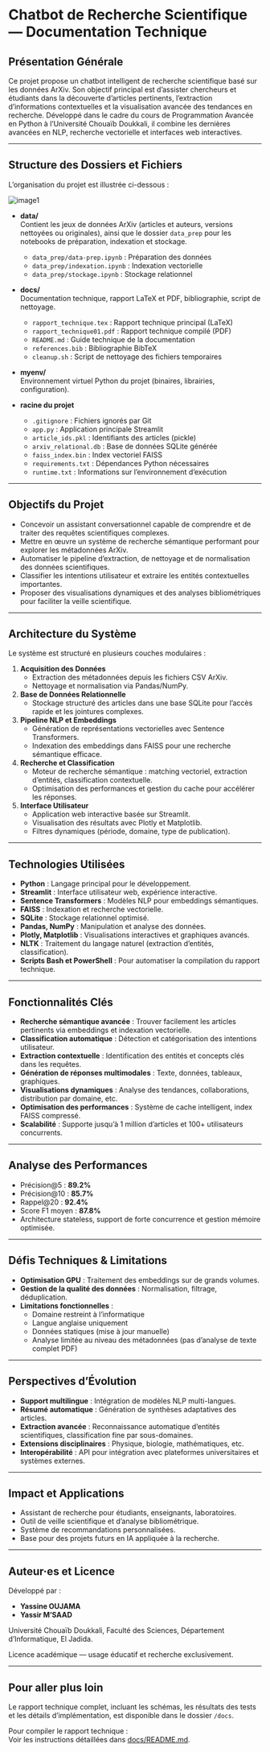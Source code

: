 # Chatbot de Recherche Scientifique — Documentation Technique

## Présentation Générale

Ce projet propose un chatbot intelligent de recherche scientifique basé sur les données ArXiv. Son objectif principal est d’assister chercheurs et étudiants dans la découverte d’articles pertinents, l’extraction d’informations contextuelles et la visualisation avancée des tendances en recherche. Développé dans le cadre du cours de Programmation Avancée en Python à l’Université Chouaïb Doukkali, il combine les dernières avancées en NLP, recherche vectorielle et interfaces web interactives.

---

## Structure des Dossiers et Fichiers

L’organisation du projet est illustrée ci-dessous :

![image1](image1)

- **data/**  
  Contient les jeux de données ArXiv (articles et auteurs, versions nettoyées ou originales), ainsi que le dossier `data_prep` pour les notebooks de préparation, indexation et stockage.
  - `data_prep/data-prep.ipynb` : Préparation des données
  - `data_prep/indexation.ipynb` : Indexation vectorielle
  - `data_prep/stockage.ipynb` : Stockage relationnel

- **docs/**  
  Documentation technique, rapport LaTeX et PDF, bibliographie, script de nettoyage.
  - `rapport_technique.tex` : Rapport technique principal (LaTeX)
  - `rapport_technique01.pdf` : Rapport technique compilé (PDF)
  - `README.md` : Guide technique de la documentation
  - `references.bib` : Bibliographie BibTeX
  - `cleanup.sh` : Script de nettoyage des fichiers temporaires

- **myenv/**  
  Environnement virtuel Python du projet (binaires, librairies, configuration).

- **racine du projet**  
  - `.gitignore` : Fichiers ignorés par Git
  - `app.py` : Application principale Streamlit
  - `article_ids.pkl` : Identifiants des articles (pickle)
  - `arxiv_relational.db` : Base de données SQLite générée
  - `faiss_index.bin` : Index vectoriel FAISS
  - `requirements.txt` : Dépendances Python nécessaires
  - `runtime.txt` : Informations sur l’environnement d’exécution

---

## Objectifs du Projet

- Concevoir un assistant conversationnel capable de comprendre et de traiter des requêtes scientifiques complexes.
- Mettre en œuvre un système de recherche sémantique performant pour explorer les métadonnées ArXiv.
- Automatiser le pipeline d’extraction, de nettoyage et de normalisation des données scientifiques.
- Classifier les intentions utilisateur et extraire les entités contextuelles importantes.
- Proposer des visualisations dynamiques et des analyses bibliométriques pour faciliter la veille scientifique.

---

## Architecture du Système

Le système est structuré en plusieurs couches modulaires :

1. **Acquisition des Données**
   - Extraction des métadonnées depuis les fichiers CSV ArXiv.
   - Nettoyage et normalisation via Pandas/NumPy.
2. **Base de Données Relationnelle**
   - Stockage structuré des articles dans une base SQLite pour l’accès rapide et les jointures complexes.
3. **Pipeline NLP et Embeddings**
   - Génération de représentations vectorielles avec Sentence Transformers.
   - Indexation des embeddings dans FAISS pour une recherche sémantique efficace.
4. **Recherche et Classification**
   - Moteur de recherche sémantique : matching vectoriel, extraction d’entités, classification contextuelle.
   - Optimisation des performances et gestion du cache pour accélérer les réponses.
5. **Interface Utilisateur**
   - Application web interactive basée sur Streamlit.
   - Visualisation des résultats avec Plotly et Matplotlib.
   - Filtres dynamiques (période, domaine, type de publication).

---

## Technologies Utilisées

- **Python** : Langage principal pour le développement.
- **Streamlit** : Interface utilisateur web, expérience interactive.
- **Sentence Transformers** : Modèles NLP pour embeddings sémantiques.
- **FAISS** : Indexation et recherche vectorielle.
- **SQLite** : Stockage relationnel optimisé.
- **Pandas, NumPy** : Manipulation et analyse des données.
- **Plotly, Matplotlib** : Visualisations interactives et graphiques avancés.
- **NLTK** : Traitement du langage naturel (extraction d’entités, classification).
- **Scripts Bash et PowerShell** : Pour automatiser la compilation du rapport technique.

---

## Fonctionnalités Clés

- **Recherche sémantique avancée** : Trouver facilement les articles pertinents via embeddings et indexation vectorielle.
- **Classification automatique** : Détection et catégorisation des intentions utilisateur.
- **Extraction contextuelle** : Identification des entités et concepts clés dans les requêtes.
- **Génération de réponses multimodales** : Texte, données, tableaux, graphiques.
- **Visualisations dynamiques** : Analyse des tendances, collaborations, distribution par domaine, etc.
- **Optimisation des performances** : Système de cache intelligent, index FAISS compressé.
- **Scalabilité** : Supporte jusqu’à 1 million d’articles et 100+ utilisateurs concurrents.

---

## Analyse des Performances

- Précision@5 : **89.2%**
- Précision@10 : **85.7%**
- Rappel@20 : **92.4%**
- Score F1 moyen : **87.8%**
- Architecture stateless, support de forte concurrence et gestion mémoire optimisée.

---

## Défis Techniques & Limitations

- **Optimisation GPU** : Traitement des embeddings sur de grands volumes.
- **Gestion de la qualité des données** : Normalisation, filtrage, déduplication.
- **Limitations fonctionnelles** : 
  - Domaine restreint à l’informatique
  - Langue anglaise uniquement
  - Données statiques (mise à jour manuelle)
  - Analyse limitée au niveau des métadonnées (pas d’analyse de texte complet PDF)

---

## Perspectives d’Évolution

- **Support multilingue** : Intégration de modèles NLP multi-langues.
- **Résumé automatique** : Génération de synthèses adaptatives des articles.
- **Extraction avancée** : Reconnaissance automatique d’entités scientifiques, classification fine par sous-domaines.
- **Extensions disciplinaires** : Physique, biologie, mathématiques, etc.
- **Interopérabilité** : API pour intégration avec plateformes universitaires et systèmes externes.

---

## Impact et Applications

- Assistant de recherche pour étudiants, enseignants, laboratoires.
- Outil de veille scientifique et d’analyse bibliométrique.
- Système de recommandations personnalisées.
- Base pour des projets futurs en IA appliquée à la recherche.

---

## Auteur·es et Licence

Développé par :
- **Yassine OUJAMA**
- **Yassir M’SAAD**

Université Chouaïb Doukkali, Faculté des Sciences, Département d’Informatique, El Jadida.

Licence académique — usage éducatif et recherche exclusivement.

---

## Pour aller plus loin

Le rapport technique complet, incluant les schémas, les résultats des tests et les détails d’implémentation, est disponible dans le dossier `/docs`.

Pour compiler le rapport technique :  
Voir les instructions détaillées dans [docs/README.md](./docs/README.md).
